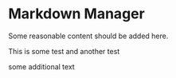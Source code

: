 # Markdown Manager

Some reasonable content should be added here.

This is some test and another test

some additional text